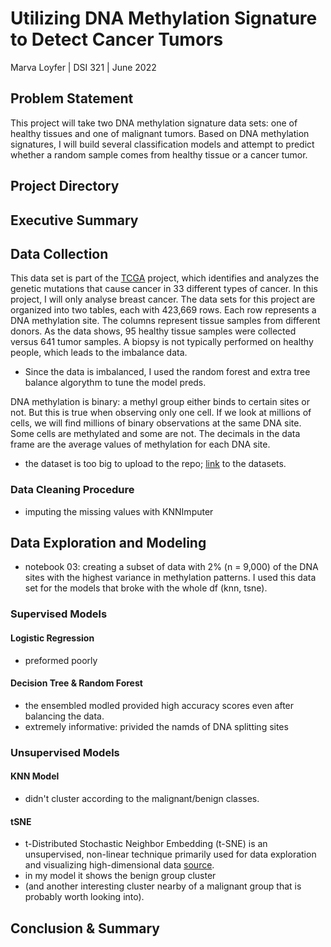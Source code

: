 # Utilizing DNA Methylation Signature to Detect Cancer Tumors
Marva Loyfer | DSI 321 | June 2022 
## Problem Statement
This project will take two DNA methylation signature data sets: one of healthy tissues and one of malignant tumors. Based on DNA methylation signatures, I will build several classification models and attempt to predict whether a random sample comes from healthy tissue or a cancer tumor.
## Project Directory
## Executive Summary
## Data Collection
This data set is part of the [TCGA](https://www.cancer.gov/about-nci/organization/ccg/research/structural-genomics/tcga) project, which identifies and analyzes the genetic mutations that cause cancer in 33 different types of cancer. In this project, I will only analyse breast cancer.
The data sets for this project are organized into two tables, each with 423,669 rows. Each row represents a DNA methylation site. The columns represent tissue samples from different donors.
As the data shows, 95 healthy tissue samples were collected versus 641 tumor samples. A biopsy is not typically performed on healthy people, which leads to the imbalance data.  
- Since the data is imbalanced, I used the random forest and extra tree balance algorythm to tune the model preds.

DNA methylation is binary: a methyl group either binds to certain sites or not. But this is true when observing only one cell. If we look at millions of cells, we will find millions of binary observations at the same DNA site. Some cells are methylated and some are not. The decimals in the data frame are the average values of methylation for each DNA site.
- the dataset is too big to upload to the repo; [link](https://drive.google.com/drive/folders/1dL53sgpmI4kwO0t4PStwqgci7tta3AQk?usp=sharing) to the datasets.
### Data Cleaning Procedure
- imputing the missing values with KNNImputer
## Data Exploration and Modeling
- notebook 03: creating a subset of data with 2% (n = 9,000) of the DNA sites with the highest variance in methylation patterns. I used this data set for the models that broke with the whole df (knn, tsne). 
### Supervised Models
#### Logistic Regression
- preformed poorly
#### Decision Tree & Random Forest
- the ensembled modled provided high accuracy scores even after balancing the data.
- extremely informative: privided the namds of DNA splitting sites
### Unsupervised Models
#### KNN Model
- didn't cluster according to the malignant/benign classes.
#### tSNE
- t-Distributed Stochastic Neighbor Embedding (t-SNE) is an unsupervised, non-linear technique primarily used for data exploration and visualizing high-dimensional data [source](https://towardsdatascience.com/an-introduction-to-t-sne-with-python-example-5a3a293108d1). 
- in my model it shows the benign group cluster
- (and another interesting cluster nearby of a malignant group that is probably worth looking into).
## Conclusion & Summary
